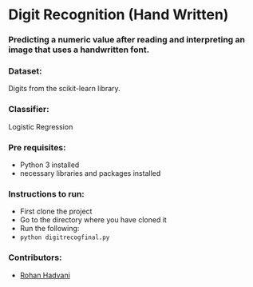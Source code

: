 # Digit Recognition (Hand Written)


###  Predicting a numeric value after reading and interpreting an image that uses a handwritten font.

### Dataset:

Digits from the scikit-learn library.

### Classifier:

Logistic Regression

### Pre requisites: 

- Python 3 installed
- necessary libraries and packages installed

### Instructions to run:

- First clone the project
- Go to the directory where you have cloned it
- Run the following:
- ```python digitrecogfinal.py```

### Contributors:
- [Rohan Hadvani](https://github.com/rohan27hadvani)


